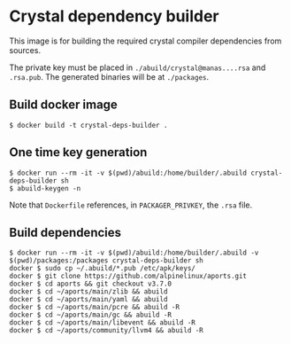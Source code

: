 # Crystal dependency builder

This image is for building the required crystal compiler dependencies from sources.

The private key must be placed in `./abuild/crystal@manas....rsa` and `.rsa.pub`.
The generated binaries will be at `./packages`.


## Build docker image

```
$ docker build -t crystal-deps-builder .
```

## One time key generation

```
$ docker run --rm -it -v $(pwd)/abuild:/home/builder/.abuild crystal-deps-builder sh
$ abuild-keygen -n
```

Note that `Dockerfile` references, in `PACKAGER_PRIVKEY`, the `.rsa` file.

## Build dependencies

```
$ docker run --rm -it -v $(pwd)/abuild:/home/builder/.abuild -v $(pwd)/packages:/packages crystal-deps-builder sh
docker $ sudo cp ~/.abuild/*.pub /etc/apk/keys/
docker $ git clone https://github.com/alpinelinux/aports.git
docker $ cd aports && git checkout v3.7.0
docker $ cd ~/aports/main/zlib && abuild
docker $ cd ~/aports/main/yaml && abuild
docker $ cd ~/aports/main/pcre && abuild -R
docker $ cd ~/aports/main/gc && abuild -R
docker $ cd ~/aports/main/libevent && abuild -R
docker $ cd ~/aports/community/llvm4 && abuild -R
```
